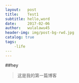 ```yaml
---
layout:   post
title:    Test1
subtitle: hello,word
date:     2017-02-06
author:   wulalawu45
header-img: img/post-bg-rwd.jpg
catalog: true
tags:
    -life
​---
---
```


##hey

> 这是我的第一篇博客

